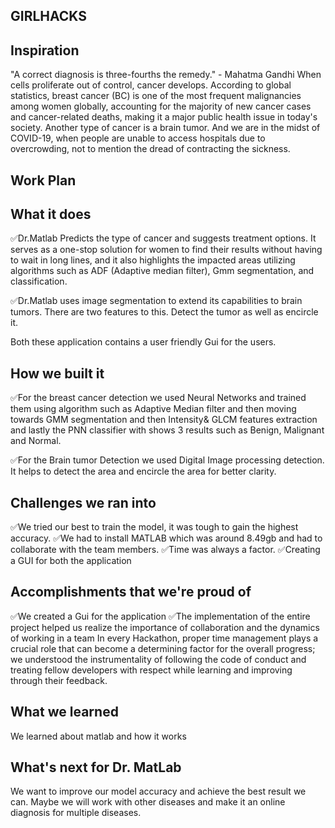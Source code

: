 ## GIRLHACKS

## Inspiration
"A correct diagnosis is three-fourths the remedy." - Mahatma Gandhi
When cells proliferate out of control, cancer develops. According to global statistics, breast cancer (BC) is one of the most frequent malignancies among women globally, accounting for the majority of new cancer cases and cancer-related deaths, making it a major public health issue in today's society. Another type of cancer is a brain tumor. And we are in the midst of COVID-19, when people are unable to access hospitals due to overcrowding, not to mention the dread of contracting the sickness.
## Work Plan

## What it does

✅Dr.Matlab Predicts the type of cancer and suggests treatment options. It serves as a one-stop solution for women to find their results without having to wait in long lines, and it also highlights the impacted areas utilizing algorithms such as ADF (Adaptive median filter), Gmm segmentation, and classification.

✅Dr.Matlab uses image segmentation to extend its capabilities to brain tumors.
There are two features to this.
Detect the tumor as well as encircle it.

Both these application contains a user friendly Gui for the users.

## How we built it
✅For the breast cancer detection 
we used Neural Networks and trained them using algorithm such as Adaptive Median filter and then moving towards GMM segmentation and then Intensity& GLCM features extraction and lastly the PNN classifier with shows 3 results such as Benign, Malignant and Normal.

✅For the Brain tumor Detection we used Digital Image processing detection.
It helps to detect the area and encircle the area for better clarity.

## Challenges we ran into
✅We tried our best to train the model, it was tough to gain the highest accuracy.
✅We had to install MATLAB which was around 8.49gb and had to collaborate with the team members. 
✅Time was always a factor.
✅Creating a GUI for both the application


## Accomplishments that we're proud of
✅We created a Gui for the application
✅The implementation of the entire project helped us realize the importance of collaboration and the dynamics of working in a team In every Hackathon, proper time management plays a crucial role that can become a determining factor for the overall progress; we understood the instrumentality of following the code of conduct and treating fellow developers with respect while learning and improving through their feedback.
## What we learned
We learned about matlab and how it works 

## What's next for Dr. MatLab
We want to improve our model accuracy and achieve the best result we can. Maybe we will work with other diseases and make it an online diagnosis for multiple diseases.
